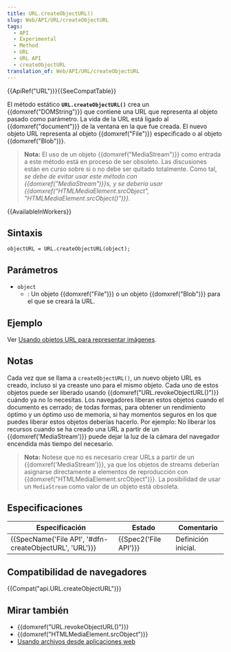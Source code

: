 ```yaml
---
title: URL.createObjectURL()
slug: Web/API/URL/createObjectURL
tags:
  - API
  - Experimental
  - Method
  - URL
  - URL API
  - createObjectURL
translation_of: Web/API/URL/createObjectURL
---
```

{{ApiRef("URL")}}{{SeeCompatTable}}

El método estático **`URL.createObjectURL()`** crea un {{domxref("DOMString")}} que contiene una URL que representa al objeto pasado como parámetro. La vida de la URL está ligado al {{domxref("document")}} de la ventana en la que fue creada. El nuevo objeto URL representa al objeto {{domxref("File")}} especificado o al objeto {{domxref("Blob")}}.

> **Nota:** El uso de un objeto {{domxref("MediaStream")}} como entrada a este método está en proceso de ser obsoleto. Las discusiones están en curso sobre si o no debe ser quitado totalmente. Como tal, _se debe de evitar usar este método con {{domxref("MediaStream")}}s, y se debería usar {{domxref("HTMLMediaElement.srcObject", "HTMLMediaElement.srcObject()")}}_.

{{AvailableInWorkers}}

## Sintaxis

```
objectURL = URL.createObjectURL(object);
```

## Parámetros

- `object`
  - : Un objeto {{domxref("File")}} o un objeto {{domxref("Blob")}} para el que se creará la URL.

<!---->

## Ejemplo

Ver [Usando objetos URL para representar imágenes](/es/docs/Using_files_from_web_applications#Example_Using_object_URLs_to_display_images "https://developer.mozilla.org/en/Using_files_from_web_applications#Example:_Using_object_URLs_to_display_images").

## Notas

Cada vez que se llama a `createObjectURL()`, un nuevo objeto URL es creado, incluso si ya creaste uno para el mismo objeto. Cada uno de estos objetos puede ser liberado usando {{domxref("URL.revokeObjectURL()")}} cuándo ya no lo necesitas. Los navegadores liberan estos objetos cuando el documento es cerrado; de todas formas, para obtener un rendimiento óptimo y un óptimo uso de memoria, si hay momentos seguros en los que puedes liberar estos objetos deberías hacerlo. Por ejemplo: No liberar los recursos cuando se ha creado una URL a partir de un {{domxref('MediaStream')}} puede dejar la luz de la cámara del navegador encendida más tiempo del necesario.

> **Nota:** Notese que no es necesario crear URLs a partir de un {{domxref('MediaStream')}}, ya que los objetos de streams deberían asignarse directamente a elementos de reproducción con {{domxref("HTMLMediaElement.srcObject")}}. La posibilidad de usar un `MediaStream` como valor de un objeto está obsoleta.

## Especificaciones

| Especificación                                                           | Estado                       | Comentario          |
| ------------------------------------------------------------------------ | ---------------------------- | ------------------- |
| {{SpecName('File API', '#dfn-createObjectURL', 'URL')}} | {{Spec2('File API')}} | Definición inicial. |

## Compatibilidad de navegadores

{{Compat("api.URL.createObjectURL")}}

## Mirar también

- {{domxref("URL.revokeObjectURL()")}}
- {{domxref("HTMLMediaElement.srcObject")}}
- [Usando archivos desde aplicaciones web](/es/docs/Using_files_from_web_applications "Using files from web applications")
